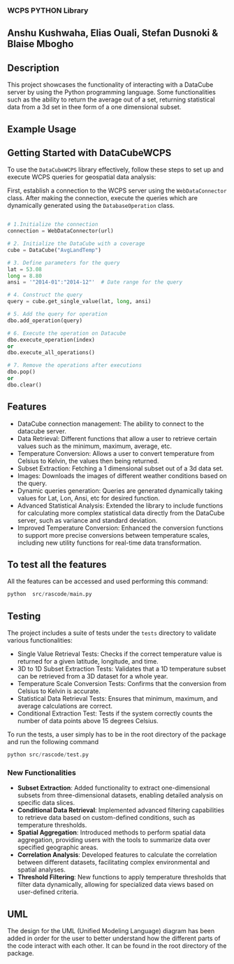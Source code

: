 ### WCPS PYTHON Library
## Anshu Kushwaha, Elias Ouali, Stefan Dusnoki & Blaise Mbogho


## Description
This project showcases the functionality of interacting with a DataCube server by using the Python programming language. Some functionalities such as the ability to return the average out of a set, returning statistical data from a 3d set in thee form of a one dimensional subset.
## Example Usage
## Getting Started with DataCubeWCPS

To use the `DataCubeWCPS` library effectively, follow these steps to set up and execute WCPS queries for geospatial data analysis:


First, establish a connection to the WCPS server using the `WebDataConnector` class. After making the connection, execute the queries which are dynamically generated using the `DatabaseOperation` class.

```python

# 1.Initialize the connection
connection = WebDataConnector(url)

# 2. Initialize the DataCube with a coverage
cube = DataCube("AvgLandTemp")

# 3. Define parameters for the query
lat = 53.08
long = 8.80
ansi = '"2014-01":"2014-12"'  # Date range for the query

# 4. Construct the query
query = cube.get_single_value(lat, long, ansi)

# 5. Add the query for operation
dbo.add_operation(query)

# 6. Execute the operation on Datacube
dbo.execute_operation(index)
or
dbo.execute_all_operations()

# 7. Remove the operations after executions
dbo.pop()
or
dbo.clear()

```

## Features

- DataCube connection management: The ability to connect to the datacube server.
- Data Retrieval: Different functions that allow a user to retrieve certain values such as the minimum, maximum, average, etc. 
- Temperature Conversion: Allows a user to convert temperature from Celsius to Kelvin, the values then being returned.
- Subset Extraction: Fetching a 1 dimensional subset out of a 3d data set.
- Images: Downloads the images of different weather conditions based on the query.
- Dynamic queries generation: Queries are generated dynamically taking values for Lat, Lon, Ansi, etc for desired function.
- Advanced Statistical Analysis: Extended the library to include functions for calculating more complex statistical data directly from the DataCube server, such as variance and standard deviation.
- Improved Temperature Conversion: Enhanced the conversion functions to support more precise conversions between temperature scales, including new utility functions for real-time data transformation.

## To test all the features

All the features can be accessed and used performing this command:

```python
python  src/rascode/main.py
```

## Testing

The project includes a suite of tests under the `tests` directory to validate various functionalities:

- Single Value Retrieval Tests: Checks if the correct temperature value is returned for a given latitude, longitude, and time.
- 3D to 1D Subset Extraction Tests: Validates that a 1D temperature subset can be retrieved from a 3D dataset for a whole year.
- Temperature Scale Conversion Tests: Confirms that the conversion from Celsius to Kelvin is accurate.
- Statistical Data Retrieval Tests: Ensures that minimum, maximum, and average calculations are correct.
- Conditional Extraction Test: Tests if the system correctly counts the number of data points above 15 degrees Celsius.

To run the tests, a user simply has to be in the root directory of the package and run the following command
```python
python src/rascode/test.py
```




### New Functionalities

- **Subset Extraction**: Added functionality to extract one-dimensional subsets from three-dimensional datasets, enabling detailed analysis on specific data slices.
- **Conditional Data Retrieval**: Implemented advanced filtering capabilities to retrieve data based on custom-defined conditions, such as temperature thresholds.
- **Spatial Aggregation**: Introduced methods to perform spatial data aggregation, providing users with the tools to summarize data over specified geographic areas.
- **Correlation Analysis**: Developed features to calculate the correlation between different datasets, facilitating complex environmental and spatial analyses.
- **Threshold Filtering**: New functions to apply temperature thresholds that filter data dynamically, allowing for specialized data views based on user-defined criteria.

## UML
The design for the UML (Unified Modeling Language) diagram has been added in order for the user to better understand how the different parts of the code interact with each other. It can be found in the root directory of the package.
